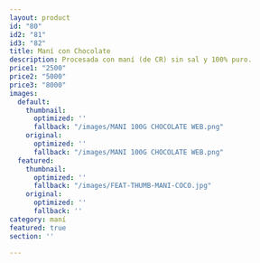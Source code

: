```yaml
---
layout: product
id: "80"
id2: "81"
id3: "82"
title: Maní con Chocolate
description: Procesada con maní (de CR) sin sal y 100% puro.
price1: "2500"
price2: "5000"
price3: "8000"
images:
  default:
    thumbnail:
      optimized: ''
      fallback: "/images/MANI 100G CHOCOLATE WEB.png"
    original:
      optimized: ''
      fallback: "/images/MANI 100G CHOCOLATE WEB.png"
  featured:
    thumbnail:
      optimized: ''
      fallback: "/images/FEAT-THUMB-MANI-COCO.jpg"
    original:
      optimized: ''
      fallback: ''
category: maní
featured: true
section: ''

---
```

